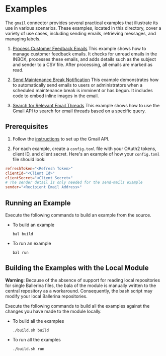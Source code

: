 # Examples

The `gmail` connector provides several practical examples that illustrate its use in various scenarios. These examples, located in this directory, cover a variety of use cases, including sending emails, retrieving messages, and managing labels.

1. [Process Customer Feedback Emails](https://github.com/ballerina-platform/module-ballerinax-googleapis.gmail/tree/master/examples/process-mails)
    This example shows how to manage customer feedback emails. It checks for unread emails in the INBOX, processes these emails, and adds details such as the subject and sender to a CSV file. After processing, all emails are marked as read.

2. [Send Maintenance Break Notification](https://github.com/ballerina-platform/module-ballerinax-googleapis.gmail/tree/master/examples/send-mails)
    This example demonstrates how to automatically send emails to users or administrators when a scheduled maintenance break is imminent or has begun. It includes code to embed inline images in the email.

3. [Search for Relevant Email Threads](https://github.com/ballerina-platform/module-ballerinax-googleapis.gmail/tree/master/examples/search-threads)
    This example shows how to use the Gmail API to search for email threads based on a specific query.

## Prerequisites

1. Follow the [instructions](https://github.com/ballerina-platform/module-ballerinax-googleapis.gmail#setting-up-gmail-api) to set up the Gmail API.

2. For each example, create a `config.toml` file with your OAuth2 tokens, client ID, and client secret. Here's an example of how your `config.toml` file should look:
  ```toml
  refreshToken="<Refresh Token>"
  clientId="<Client Id>"
  clientSecret="<Client Secret>" 
  # The sender detail is only needed for the send-mails example
  sender="<Recipient Email Address>"
  ```

## Running an Example

Execute the following commands to build an example from the source.

* To build an example

  `bal build`

* To run an example

  `bal run`

## Building the Examples with the Local Module

**Warning**: Because of the absence of support for reading local repositories for single Ballerina files, the bala of
the module is manually written to the central repository as a workaround. Consequently, the bash script may modify your
local Ballerina repositories.

Execute the following commands to build all the examples against the changes you have made to the module locally.

* To build all the examples

  `./build.sh build`


* To run all the examples

  `./build.sh run`